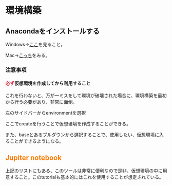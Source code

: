 # 環境構築

## Anacondaをインストールする

Windows→[ここ](https://www.python.jp/install/anaconda/windows/install.html)を見ること。

Mac→[こっち](https://www.python.jp/install/anaconda/macos/install.html)をみる。

### 注意事項

#### <span style="color:#D81F35; ">必ず</span>仮想環境を作成してから利用すること

これを行わないと、万が一ミスをして環境が破壊された場合に、環境構築を最初から行う必要があり、非常に面倒。

左のサイドバーからenvironmentを選択

ここでcreateを行うことで仮想環境を作成することができる。

また、baseとあるプルダウンから選択することで、使用したい、仮想環境に入ることができるようになる。

## <span style="color:#fd7e00; ">Jupiter notebook</span>

上記のリストにもある、このツールは非常に便利なので是非、仮想環境の中に用意すること。このtutorialも基本的にはこれを使用することが想定されている。